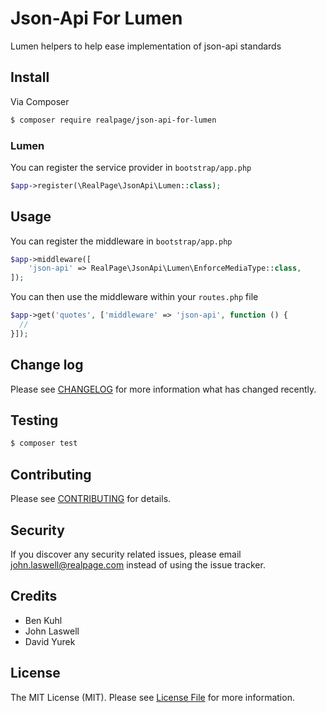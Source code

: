 # Json-Api For Lumen
Lumen helpers to help ease implementation of json-api standards

## Install
Via Composer
``` bash
$ composer require realpage/json-api-for-lumen
```

### Lumen
You can register the service provider in `bootstrap/app.php`
``` php
$app->register(\RealPage\JsonApi\Lumen::class);
```

## Usage
You can register the middleware in `bootstrap/app.php`
``` php
$app->middleware([
    'json-api' => RealPage\JsonApi\Lumen\EnforceMediaType::class,
]);
```
You can then use the middleware within your `routes.php` file
``` php
$app->get('quotes', ['middleware' => 'json-api', function () {
  //
}]);
```

## Change log
Please see [CHANGELOG](CHANGELOG.md) for more information what has changed recently.

## Testing
``` bash
$ composer test
```

## Contributing
Please see [CONTRIBUTING](CONTRIBUTING.md) for details.

## Security
If you discover any security related issues, please email [john.laswell@realpage.com](mailto:john.laswell@realpage.com) instead of using the issue tracker.

## Credits
- Ben Kuhl
- John Laswell
- David Yurek

## License
The MIT License (MIT). Please see [License File](LICENSE.md) for more information.